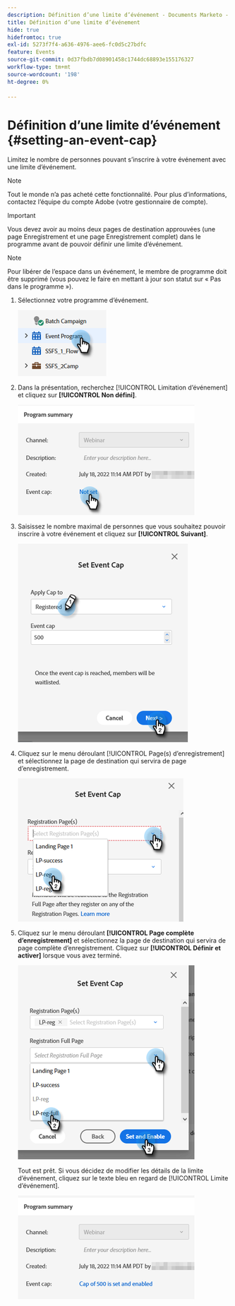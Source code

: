 ```yaml
---
description: Définition d’une limite d’événement - Documents Marketo - Documentation du produit
title: Définition d’une limite d’événement
hide: true
hidefromtoc: true
exl-id: 5273f7f4-a636-4976-aee6-fc0d5c27bdfc
feature: Events
source-git-commit: 0d37fbdb7d08901458c1744dc68893e155176327
workflow-type: tm+mt
source-wordcount: '198'
ht-degree: 0%

---
```


# Définition d’une limite d’événement {#setting-an-event-cap}

Limitez le nombre de personnes pouvant s’inscrire à votre événement avec une limite d’événement.

>[!NOTE]
>
>Tout le monde n’a pas acheté cette fonctionnalité. Pour plus d’informations, contactez l’équipe du compte Adobe (votre gestionnaire de compte).

>[!IMPORTANT]
>Vous devez avoir au moins deux pages de destination approuvées (une page Enregistrement et une page Enregistrement complet) dans le programme avant de pouvoir définir une limite d’événement.

>[!NOTE]
>
>Pour libérer de l’espace dans un événement, le membre de programme doit être supprimé (vous pouvez le faire en mettant à jour son statut sur « Pas dans le programme »).

1. Sélectionnez votre programme d’événement.

   ![](assets/setting-an-event-cap-1.png)

1. Dans la présentation, recherchez [!UICONTROL Limitation d’événement] et cliquez sur **[!UICONTROL Non défini]**.

   ![](assets/setting-an-event-cap-2.png)

1. Saisissez le nombre maximal de personnes que vous souhaitez pouvoir inscrire à votre événement et cliquez sur **[!UICONTROL Suivant]**.

   ![](assets/setting-an-event-cap-3.png)

1. Cliquez sur le menu déroulant [!UICONTROL Page(s) d’enregistrement] et sélectionnez la page de destination qui servira de page d’enregistrement.

   ![](assets/setting-an-event-cap-4.png)

1. Cliquez sur le menu déroulant **[!UICONTROL Page complète d’enregistrement]** et sélectionnez la page de destination qui servira de page complète d’enregistrement. Cliquez sur **[!UICONTROL Définir et activer]** lorsque vous avez terminé.

   ![](assets/setting-an-event-cap-5.png)

   Tout est prêt. Si vous décidez de modifier les détails de la limite d’événement, cliquez sur le texte bleu en regard de [!UICONTROL Limite d’événement].

   ![](assets/setting-an-event-cap-6.png)
